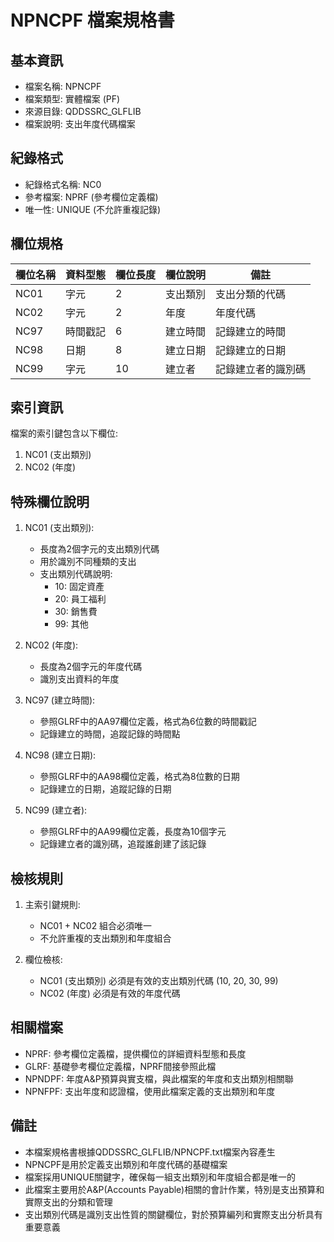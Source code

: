 # NPNCPF 檔案規格書

## 基本資訊
- 檔案名稱: NPNCPF
- 檔案類型: 實體檔案 (PF)
- 來源目錄: QDDSSRC_GLFLIB
- 檔案說明: 支出年度代碼檔案

## 紀錄格式
- 紀錄格式名稱: NC0
- 參考檔案: NPRF (參考欄位定義檔)
- 唯一性: UNIQUE (不允許重複記錄)

## 欄位規格
| 欄位名稱 | 資料型態 | 欄位長度 | 欄位說明 | 備註 |
|---------|---------|---------|---------|------|
| NC01 | 字元 | 2 | 支出類別 | 支出分類的代碼 |
| NC02 | 字元 | 2 | 年度 | 年度代碼 |
| NC97 | 時間戳記 | 6 | 建立時間 | 記錄建立的時間 |
| NC98 | 日期 | 8 | 建立日期 | 記錄建立的日期 |
| NC99 | 字元 | 10 | 建立者 | 記錄建立者的識別碼 |

## 索引資訊
檔案的索引鍵包含以下欄位:
1. NC01 (支出類別)
2. NC02 (年度)

## 特殊欄位說明
1. NC01 (支出類別): 
   - 長度為2個字元的支出類別代碼
   - 用於識別不同種類的支出
   - 支出類別代碼說明:
     - 10: 固定資產
     - 20: 員工福利
     - 30: 銷售費
     - 99: 其他

2. NC02 (年度):
   - 長度為2個字元的年度代碼
   - 識別支出資料的年度

3. NC97 (建立時間):
   - 參照GLRF中的AA97欄位定義，格式為6位數的時間戳記
   - 記錄建立的時間，追蹤記錄的時間點

4. NC98 (建立日期):
   - 參照GLRF中的AA98欄位定義，格式為8位數的日期
   - 記錄建立的日期，追蹤記錄的日期

5. NC99 (建立者):
   - 參照GLRF中的AA99欄位定義，長度為10個字元
   - 記錄建立者的識別碼，追蹤誰創建了該記錄

## 檢核規則
1. 主索引鍵規則:
   - NC01 + NC02 組合必須唯一
   - 不允許重複的支出類別和年度組合

2. 欄位檢核:
   - NC01 (支出類別) 必須是有效的支出類別代碼 (10, 20, 30, 99)
   - NC02 (年度) 必須是有效的年度代碼

## 相關檔案
- NPRF: 參考欄位定義檔，提供欄位的詳細資料型態和長度
- GLRF: 基礎參考欄位定義檔，NPRF間接參照此檔
- NPNDPF: 年度A&P預算與實支檔，與此檔案的年度和支出類別相關聯
- NPNFPF: 支出年度和認證檔，使用此檔案定義的支出類別和年度

## 備註
- 本檔案規格書根據QDDSSRC_GLFLIB/NPNCPF.txt檔案內容產生
- NPNCPF是用於定義支出類別和年度代碼的基礎檔案
- 檔案採用UNIQUE關鍵字，確保每一組支出類別和年度組合都是唯一的
- 此檔案主要用於A&P(Accounts Payable)相關的會計作業，特別是支出預算和實際支出的分類和管理
- 支出類別代碼是識別支出性質的關鍵欄位，對於預算編列和實際支出分析具有重要意義 
